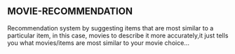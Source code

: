 ##  MOVIE-RECOMMENDATION  ##

Recommendation system by suggesting items that are most similar to a particular item, in this case, movies
to describe it more accurately,it just tells you what movies/items are most similar to your movie choice...
